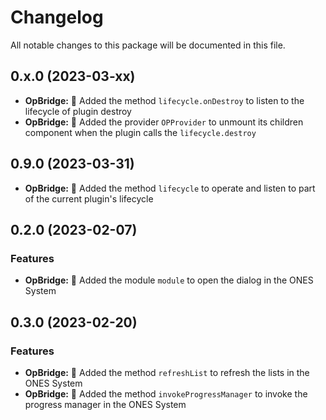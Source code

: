 # Changelog

All notable changes to this package will be documented in this file.

## 0.x.0 (2023-03-xx)

- **OpBridge:** 🌟 Added the method `lifecycle.onDestroy` to listen to the lifecycle of plugin destroy
- **OpBridge:** 🌟 Added the provider `OPProvider` to unmount its children component when the plugin calls the `lifecycle.destroy`

## 0.9.0 (2023-03-31)

- **OpBridge:** 🌟 Added the method `lifecycle` to operate and listen to part of the current plugin's lifecycle

## 0.2.0 (2023-02-07)

### Features

- **OpBridge:** 🌟 Added the module `module` to open the dialog in the ONES System

## 0.3.0 (2023-02-20)

### Features

- **OpBridge:** 🌟 Added the method `refreshList` to refresh the lists in the ONES System
- **OpBridge:** 🌟 Added the method `invokeProgressManager` to invoke the progress manager in the ONES System
